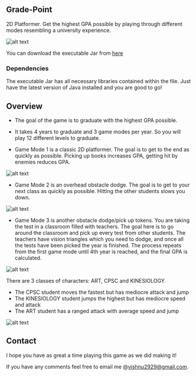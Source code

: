 [//]: # (Image References)

[image1]: ./Resources/Background/Gradepoint2.png 
[image2]: ./Resources/Background/mode1.png 
[image3]: ./Resources/Background/mode2.png 
[image4]: ./Resources/Background/mode3.png 
[image5]: ./Resources/Background/characterselect.png 

## Grade-Point
2D Platformer. Get the highest GPA possible by playing through different modes resembling a university experience.

![alt text][image1]

You can download the executable Jar from [here](http://www.vishnuraj.ca/GradePoint.jar)


### Dependencies
The executable Jar has all necessary libraries contained within the file. Just have the latest version of Java installed and you are good to go!

Overview
---
* The goal of the game is to graduate with the highest GPA possible.

* It takes 4 years to graduate and 3 game modes per year. So you will play 12 different levels to graduate.

* Game Mode 1 is a classic 2D platformer. The goal is to get to the end as quickly as possible.
Picking up books increases GPA, getting hit by enemies reduces GPA.

![alt text][image2]

* Game Mode 2 is an overhead obstacle dodge. The goal is to get to your next class as quickly as possible.
Hitting the other students slows you down.

![alt text][image3]

* Game Mode 3 is another obstacle dodge/pick up tokens. You are taking the test in a classroom filled with teachers.
The goal here is to go around the classroom and pick up every test from other students. The teachers have vision triangles which 
you need to dodge, and once all the tests have been picked the year is finished. The process repeats from the first game mode until
4th year is reached, and the final GPA is calculated.

![alt text][image4]

There are 3 classes of characters: ART, CPSC and KINESIOLOGY. 
* The CPSC student moves the fastest but has mediocre attack and jump
* The KINESIOLOGY student jumps the highest but has mediocre speed and attack
* The ART student has a ranged attack with average speed and jump

![alt text][image5]

Contact
---
I hope you have as great a time playing this game as we did making it!

If you have any comments feel free to email me @vishnu2929@gmail.com.
